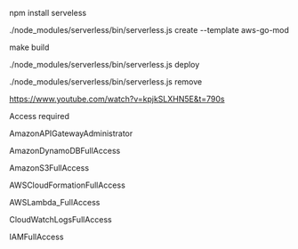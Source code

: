 npm install serveless

./node_modules/serverless/bin/serverless.js create --template aws-go-mod

make build

./node_modules/serverless/bin/serverless.js deploy

./node_modules/serverless/bin/serverless.js remove

https://www.youtube.com/watch?v=kpjkSLXHN5E&t=790s

Access required

AmazonAPIGatewayAdministrator
	
AmazonDynamoDBFullAccess
	
AmazonS3FullAccess
	
AWSCloudFormationFullAccess
	
AWSLambda_FullAccess
	
CloudWatchLogsFullAccess
	
IAMFullAccess